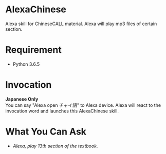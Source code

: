 # AlexaChinese
Alexa skill for ChineseCALL material. Alexa will play mp3 files of certain section.

# Requirement
* Python 3.6.5

# Invocation
**Japanese Only**  
You can say "Alexa open チャイ語" to Alexa device. Alexa will react to the invocation word and launches this AlexaChinese skill.

# What You Can Ask
- _Alexa, play 13th section of the textbook._
